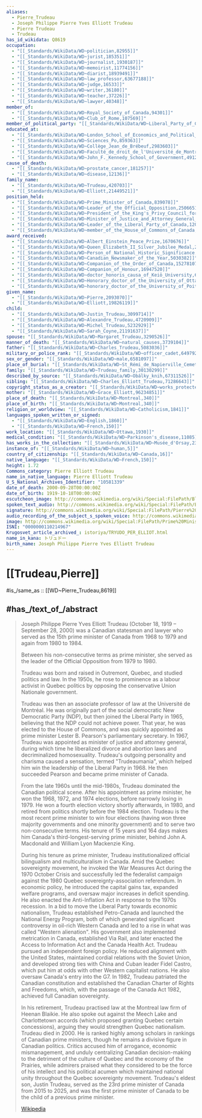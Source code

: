 ```yaml
---
aliases:
  - Pierre_Trudeau
  - Joseph Philippe Pierre Yves Elliott Trudeau
  - Pierre Trudeau
  - Trudeau
has_id_wikidata: Q8619
occupation:
  - "[[_Standards/WikiData/WD~politician,82955]]"
  - "[[_Standards/WikiData/WD~jurist,185351]]"
  - "[[_Standards/WikiData/WD~journalist,1930187]]"
  - "[[_Standards/WikiData/WD~memoirist,11774156]]"
  - "[[_Standards/WikiData/WD~diarist,18939491]]"
  - "[[_Standards/WikiData/WD~law_professor,63677188]]"
  - "[[_Standards/WikiData/WD~judge,16533]]"
  - "[[_Standards/WikiData/WD~writer,36180]]"
  - "[[_Standards/WikiData/WD~teacher,37226]]"
  - "[[_Standards/WikiData/WD~lawyer,40348]]"
member_of:
  - "[[_Standards/WikiData/WD~Royal_Society_of_Canada,94301]]"
  - "[[_Standards/WikiData/WD~Club_of_Rome,107569]]"
member_of_political_party: "[[_Standards/WikiData/WD~Liberal_Party_of_Canada,138345]]"
educated_at:
  - "[[_Standards/WikiData/WD~London_School_of_Economics_and_Political_Science,174570]]"
  - "[[_Standards/WikiData/WD~Sciences_Po,859363]]"
  - "[[_Standards/WikiData/WD~Collège_Jean_de_Brébeuf,2983603]]"
  - "[[_Standards/WikiData/WD~Faculté_de_droit_de_l'Université_de_Montréal,3064263]]"
  - "[[_Standards/WikiData/WD~John_F._Kennedy_School_of_Government,49127]]"
cause_of_death:
  - "[[_Standards/WikiData/WD~prostate_cancer,181257]]"
  - "[[_Standards/WikiData/WD~disease,12136]]"
family_name:
  - "[[_Standards/WikiData/WD~Trudeau,420703]]"
  - "[[_Standards/WikiData/WD~Elliott,21449521]]"
position_held:
  - "[[_Standards/WikiData/WD~Prime_Minister_of_Canada,839078]]"
  - "[[_Standards/WikiData/WD~Leader_of_the_Official_Opposition,2506651]]"
  - "[[_Standards/WikiData/WD~President_of_the_King's_Privy_Council_for_Canada,3253693]]"
  - "[[_Standards/WikiData/WD~Minister_of_Justice_and_Attorney_General_of_Canada,3315120]]"
  - "[[_Standards/WikiData/WD~Leader_of_the_Liberal_Party_of_Canada,12047953]]"
  - "[[_Standards/WikiData/WD~member_of_the_House_of_Commons_of_Canada,15964890]]"
award_received:
  - "[[_Standards/WikiData/WD~Albert_Einstein_Peace_Prize,1670676]]"
  - "[[_Standards/WikiData/WD~Queen_Elizabeth_II_Silver_Jubilee_Medal,2059227]]"
  - "[[_Standards/WikiData/WD~Person_of_National_Historic_Significance,3253120]]"
  - "[[_Standards/WikiData/WD~Canadian_Newsmaker_of_the_Year,5030382]]"
  - "[[_Standards/WikiData/WD~Companion_of_the_Order_of_Canada,15278107]]"
  - "[[_Standards/WikiData/WD~Companion_of_Honour,16947520]]"
  - "[[_Standards/WikiData/WD~doctor_honoris_causa_of_Keiō_University,60658956]]"
  - "[[_Standards/WikiData/WD~Honorary_doctor_of_the_University_of_Ottawa,62592341]]"
  - "[[_Standards/WikiData/WD~honorary_doctor_of_the_University_of_Poitiers,112134244]]"
given_name:
  - "[[_Standards/WikiData/WD~Pierre,2093070]]"
  - "[[_Standards/WikiData/WD~Elliott,19826119]]"
child:
  - "[[_Standards/WikiData/WD~Justin_Trudeau,3099714]]"
  - "[[_Standards/WikiData/WD~Alexandre_Trudeau,4720909]]"
  - "[[_Standards/WikiData/WD~Michel_Trudeau,5232929]]"
  - "[[_Standards/WikiData/WD~Sarah_Coyne,21191637]]"
spouse: "[[_Standards/WikiData/WD~Margaret_Trudeau,3290526]]"
manner_of_death: "[[_Standards/WikiData/WD~natural_causes,3739104]]"
father: "[[_Standards/WikiData/WD~Charles_Trudeau,5083036]]"
military_or_police_rank: "[[_Standards/WikiData/WD~officer_cadet,6497929]]"
sex_or_gender: "[[_Standards/WikiData/WD~male,6581097]]"
place_of_burial: "[[_Standards/WikiData/WD~St_Rémi_de_Napierville_Cemetery,7586656]]"
family: "[[_Standards/WikiData/WD~Trudeau_family,30130299]]"
described_by_source: "[[_Standards/WikiData/WD~Obálky_knih,67311526]]"
sibling: "[[_Standards/WikiData/WD~Charles_Elliott_Trudeau,71286643]]"
copyright_status_as_a_creator: "[[_Standards/WikiData/WD~works_protected_by_copyrights,73555012]]"
mother: "[[_Standards/WikiData/WD~Grace_Elliott,96234851]]"
place_of_death: "[[_Standards/WikiData/WD~Montreal,340]]"
place_of_birth: "[[_Standards/WikiData/WD~Montreal,340]]"
religion_or_worldview: "[[_Standards/WikiData/WD~Catholicism,1841]]"
languages_spoken_written_or_signed:
  - "[[_Standards/WikiData/WD~English,1860]]"
  - "[[_Standards/WikiData/WD~French,150]]"
work_location: "[[_Standards/WikiData/WD~Ottawa,1930]]"
medical_condition: "[[_Standards/WikiData/WD~Parkinson's_disease,11085]]"
has_works_in_the_collection: "[[_Standards/WikiData/WD~Musée_d'Orsay,23402]]"
instance_of: "[[_Standards/WikiData/WD~human,5]]"
country_of_citizenship: "[[_Standards/WikiData/WD~Canada,16]]"
native_language: "[[_Standards/WikiData/WD~French,150]]"
height: 1.72
Commons_category: Pierre Elliott Trudeau
name_in_native_language: Pierre Elliott Trudeau
U_S_National_Archives_Identifier: "10581339"
date_of_death: 2000-09-28T00:00:00Z
date_of_birth: 1919-10-18T00:00:00Z
escutcheon_image: http://commons.wikimedia.org/wiki/Special:FilePath/Blason%20de%20Pierre%20Elliot%20Trudeau.svg
spoken_text_audio: http://commons.wikimedia.org/wiki/Special:FilePath/En-Pierre%20Trudeau.ogg
signature: http://commons.wikimedia.org/wiki/Special:FilePath/Pierre%20Trudeau%20Signature%202.svg
audio_recording_of_the_subject_s_spoken_voice: http://commons.wikimedia.org/wiki/Special:FilePath/Pierre%20Trudeau%20voice.ogg
image: http://commons.wikimedia.org/wiki/Special:FilePath/Prime%20Minister%20Pierre%20Trudeau%201975%20%28UPI%20press%20photo%29%20%28cropped%29.jpg
ISNI: "0000000110214967"
Krugosvet_article_archived_: istoriya/TRYUDO_PER_ELLIOT.html
name_in_kana: トリュドー
birth_name: Joseph Philippe Pierre Yves Elliott Trudeau
---
```


# [[Trudeau,Pierre]] 

#is_/same_as :: [[WD~Pierre_Trudeau,8619]] 

## #has_/text_of_/abstract 

> Joseph Philippe Pierre Yves Elliott Trudeau (October 18, 1919 – September 28, 2000) 
> was a Canadian statesman and lawyer who served as the 15th prime minister of Canada 
> from 1968 to 1979 and again from 1980 to 1984. 
> 
> Between his non-consecutive terms as prime minister, 
> she served as the leader of the Official Opposition from 1979 to 1980.
>
> Trudeau was born and raised in Outremont, Quebec, and studied politics and law. 
> In the 1950s, he rose to prominence as a labour activist in Quebec politics 
> by opposing the conservative Union Nationale government. 
> 
> Trudeau was then an associate professor of law at the Université de Montréal. He was originally part of the social democratic New Democratic Party (NDP), but then joined the Liberal Party in 1965, believing that the NDP could not achieve power. That year, he was elected to the House of Commons, and was quickly appointed as prime minister Lester B. Pearson's parliamentary secretary. In 1967, Trudeau was appointed as minister of justice and attorney general, during which time he liberalized divorce and abortion laws and decriminalized homosexuality. Trudeau's outgoing personality and charisma caused a sensation, termed "Trudeaumania", which helped him win the leadership of the Liberal Party in 1968. He then succeeded Pearson and became prime minister of Canada.
>
> From the late 1960s until the mid-1980s, Trudeau dominated the Canadian political scene. After his appointment as prime minister, he won the 1968, 1972, and 1974 elections, before narrowly losing in 1979. He won a fourth election victory shortly afterwards, in 1980, and retired from politics shortly before the 1984 election. Trudeau is the most recent prime minister to win four elections (having won three majority governments and one minority government) and to serve two non-consecutive terms. His tenure of 15 years and 164 days makes him Canada's third-longest-serving prime minister, behind John A. Macdonald and William Lyon Mackenzie King.
>
> During his tenure as prime minister, Trudeau institutionalized official bilingualism and multiculturalism in Canada. Amid the Quebec sovereignty movement, he invoked the War Measures Act during the 1970 October Crisis and successfully led the federalist campaign against the 1980 Quebec sovereignty-association referendum. In economic policy, he introduced the capital gains tax, expanded welfare programs, and oversaw major increases in deficit spending. He also enacted the Anti-Inflation Act in response to the 1970s recession. In a bid to move the Liberal Party towards economic nationalism, Trudeau established Petro-Canada and launched the National Energy Program, both of which generated significant controversy in oil-rich Western Canada and led to a rise in what was called "Western alienation". His government also implemented metrication in Canada, established Via Rail, and later enacted the Access to Information Act and the Canada Health Act. Trudeau pursued an independent foreign policy. He reduced alignment with the United States, maintained cordial relations with the Soviet Union, and developed strong ties with China and Cuban leader Fidel Castro, which put him at odds with other Western capitalist nations. He also oversaw Canada's entry into the G7. In 1982, Trudeau patriated the Canadian constitution and established the Canadian Charter of Rights and Freedoms, which, with the passage of the Canada Act 1982, achieved full Canadian sovereignty.
>
> In his retirement, Trudeau practised law at the Montreal law firm of Heenan Blaikie. He also spoke out against the Meech Lake and Charlottetown accords (which proposed granting Quebec certain concessions), arguing they would strengthen Quebec nationalism. Trudeau died in 2000. He is ranked highly among scholars in rankings of Canadian prime ministers, though he remains a divisive figure in Canadian politics. Critics accused him of arrogance, economic mismanagement, and unduly centralizing Canadian decision-making to the detriment of the culture of Quebec and the economy of the Prairies, while admirers praised what they considered to be the force of his intellect and his political acumen which maintained national unity throughout the Quebec sovereignty movement. Trudeau's eldest son, Justin Trudeau, served as the 23rd prime minister of Canada from 2015 to 2025, and was the first prime minister of Canada to be the child of a previous prime minister.
>
> [Wikipedia](https://en.wikipedia.org/wiki/Pierre%20Trudeau) 

